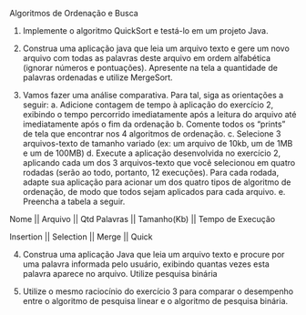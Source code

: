 Algoritmos de Ordenação e Busca

1. Implemente o algoritmo QuickSort e testá-lo em um projeto Java.

2. Construa uma aplicação java que leia um arquivo texto e gere um novo arquivo com todas as palavras deste arquivo em ordem alfabética (ignorar números e pontuações). Apresente na tela a quantidade de palavras ordenadas e utilize MergeSort. 

3. Vamos fazer uma análise comparativa. Para tal, siga as orientações a seguir: 
a. Adicione contagem de tempo à aplicação do exercício 2, exibindo o tempo percorrido imediatamente após a leitura do arquivo até imediatamente após o fim da ordenação
b. Comente todos os “prints” de tela que encontrar nos 4 algoritmos de ordenação.
c. Selecione 3 arquivos-texto de tamanho variado (ex: um arquivo de 10kb, um de 1MB e um de 100MB)
d. Execute a aplicação desenvolvida no exercício 2, aplicando cada um dos 3 arquivos-texto que você selecionou em quatro rodadas (serão ao todo, portanto, 12 execuções). Para cada rodada, adapte sua aplicação para acionar um dos quatro tipos de algoritmo de ordenação, de modo que todos sejam aplicados para cada arquivo.
e. Preencha a tabela a seguir. 

Nome || Arquivo || Qtd Palavras || Tamanho(Kb) || Tempo de Execução 


Insertion || Selection || Merge || Quick

4. Construa uma aplicação Java que leia um arquivo texto e procure por uma palavra informada pelo usuário, exibindo quantas vezes esta palavra aparece no arquivo. Utilize pesquisa binária

5. Utilize o mesmo raciocínio do exercício 3 para comparar o desempenho entre o algoritmo de pesquisa linear e o algoritmo de pesquisa binária.